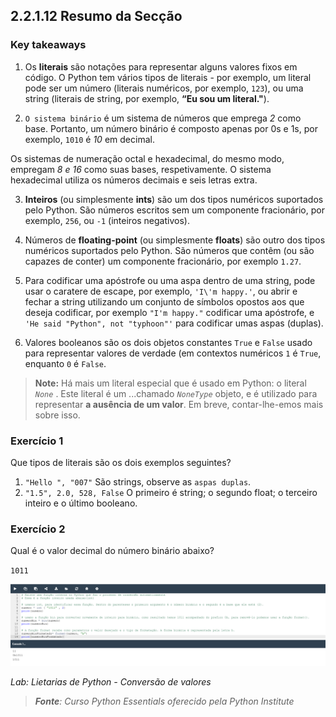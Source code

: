 ## 2.2.1.12 Resumo da Secção

### Key takeaways

1. Os **literais** são notações para representar alguns valores fixos em código. O Python tem vários tipos de literais - por exemplo, um literal pode ser um número (literais numéricos, por exemplo, ``123``), ou uma string (literais de string, por exemplo, **“Eu sou um literal."**).

2. ``O sistema binário`` é um sistema de números que emprega *2* como base. Portanto, um número binário é composto apenas por 0s e 1s, por exemplo, ``1010`` é *10* em decimal.

Os sistemas de numeração octal e hexadecimal, do mesmo modo, empregam *8 e 16* como suas bases, respetivamente. O sistema hexadecimal utiliza os números decimais e seis letras extra.

3. **Inteiros** (ou simplesmente **ints**) são um dos tipos numéricos suportados pelo Python. São números escritos sem um componente fracionário, por exemplo, ``256``, ou ``-1`` (inteiros negativos).

4. Números de **floating-point** (ou simplesmente **floats**) são outro dos tipos numéricos suportados pelo Python. São números que contêm (ou são capazes de conter) um componente fracionário, por exemplo ``1.27``.

5. Para codificar uma apóstrofe ou uma aspa dentro de uma string, pode usar o caratere de escape, por exemplo, `'I\'m happy.'`, ou abrir e fechar a string utilizando um conjunto de símbolos opostos aos que deseja codificar, por exemplo ``"I'm happy."`` codificar uma apóstrofe, e ``'He said "Python", not "typhoon"'`` para codificar umas aspas (duplas).

6. Valores booleanos são os dois objetos constantes ``True`` e ``False`` usado para representar valores de verdade (em contextos numéricos ``1`` é ``True``, enquanto ``0`` é ``False``.

>**Note:** Há mais um literal especial que é usado em Python: o literal *``None``* . Este literal é um ...chamado *``NoneType``* objeto, e é utilizado para representar **a ausência de um valor**. Em breve, contar-lhe-emos mais sobre isso.


### Exercício 1

Que tipos de literais são os dois exemplos seguintes?

1. `"Hello ", "007"` São strings, observe as ``aspas duplas``.
2. ``"1.5", 2.0, 528, False`` O primeiro é string; o segundo float; o terceiro inteiro e o último booleano.

### Exercício 2

Qual é o valor decimal do número binário abaixo?

``1011``

![Desafio - Valores Booleanos](../img/022_6_Lab_literais_python_exercico2.PNG)

*Lab: Lietarias de Python - Conversão de valores*


>***Fonte**: Curso Python Essentials oferecido pela Python Institute*
